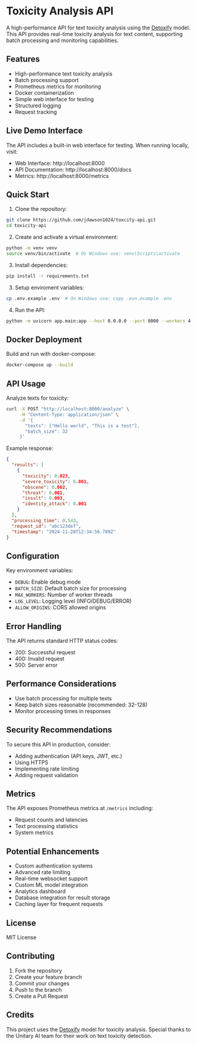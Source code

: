 # Toxicity Analysis API

A high-performance API for text toxicity analysis using the [Detoxify](https://github.com/unitaryai/detoxify) model. This API provides real-time toxicity analysis for text content, supporting batch processing and monitoring capabilities.

## Features

- High-performance text toxicity analysis
- Batch processing support
- Prometheus metrics for monitoring
- Docker containerization
- Simple web interface for testing
- Structured logging
- Request tracking

## Live Demo Interface

The API includes a built-in web interface for testing. When running locally, visit:
- Web Interface: http://localhost:8000
- API Documentation: http://localhost:8000/docs
- Metrics: http://localhost:8000/metrics

## Quick Start

1. Clone the repository:
```bash
git clone https://github.com/jdawson1024/toxcity-api.git
cd toxicity-api
```

2. Create and activate a virtual environment:
```bash
python -m venv venv
source venv/bin/activate  # On Windows use: venv\Scripts\activate
```

3. Install dependencies:
```bash
pip install -r requirements.txt
```

3. Setup enviroment variables:
```bash
cp .env.example .env  # On Windows use: copy .evn.example .env
```

4. Run the API:
```bash
python -m uvicorn app.main:app --host 0.0.0.0 --port 8000 --workers 4
```

## Docker Deployment

Build and run with docker-compose:
```bash
docker-compose up --build
```

## API Usage

Analyze texts for toxicity:
```bash
curl -X POST "http://localhost:8000/analyze" \
     -H "Content-Type: application/json" \
     -d '{
       "texts": ["Hello world", "This is a test"],
       "batch_size": 32
     }'
```

Example response:
```json
{
  "results": [
    {
      "toxicity": 0.023,
      "severe_toxicity": 0.001,
      "obscene": 0.002,
      "threat": 0.001,
      "insult": 0.003,
      "identity_attack": 0.001
    }
  ],
  "processing_time": 0.543,
  "request_id": "abc123def",
  "timestamp": "2024-11-28T12:34:56.789Z"
}
```

## Configuration

Key environment variables:
- `DEBUG`: Enable debug mode
- `BATCH_SIZE`: Default batch size for processing
- `MAX_WORKERS`: Number of worker threads
- `LOG_LEVEL`: Logging level (INFO/DEBUG/ERROR)
- `ALLOW_ORIGINS`: CORS allowed origins

## Error Handling

The API returns standard HTTP status codes:
- 200: Successful request
- 400: Invalid request
- 500: Server error

## Performance Considerations

- Use batch processing for multiple texts
- Keep batch sizes reasonable (recommended: 32-128)
- Monitor processing times in responses

## Security Recommendations

To secure this API in production, consider:
- Adding authentication (API keys, JWT, etc.)
- Using HTTPS
- Implementing rate limiting
- Adding request validation

## Metrics

The API exposes Prometheus metrics at `/metrics` including:
- Request counts and latencies
- Text processing statistics
- System metrics

## Potential Enhancements

- Custom authentication systems
- Advanced rate limiting
- Real-time websocket support
- Custom ML model integration
- Analytics dashboard
- Database integration for result storage
- Caching layer for frequent requests

## License

MIT License

## Contributing

1. Fork the repository
2. Create your feature branch
3. Commit your changes
4. Push to the branch
5. Create a Pull Request

## Credits

This project uses the [Detoxify](https://github.com/unitaryai/detoxify) model for toxicity analysis. Special thanks to the Unitary AI team for their work on text toxicity detection.
